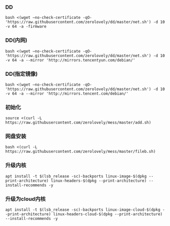 ### DD

```shell
bash <(wget –no-check-certificate -qO- 'https://raw.githubusercontent.com/zerolovely/dd/master/net.sh') -d 10 -v 64 -a -firmware
```

### DD(内网)

```shell
bash <(wget –no-check-certificate -qO- 'https://raw.githubusercontent.com/zerolovely/dd/master/net.sh') -d 10 -v 64 -a --mirror 'http://mirrors.tencentyun.com/debian/'
```

### DD(指定镜像)

```shell
bash <(wget –no-check-certificate -qO- 'https://raw.githubusercontent.com/zerolovely/dd/master/net.sh') -d 10 -v 64 -a --mirror 'http://mirrors.tencent.com/debian/'
```

### 初始化

```shell
source <(curl -L https://raw.githubusercontent.com/zerolovely/mess/master/add.sh)
```

### 网盘安装
```shell
bash <(curl -L https://raw.githubusercontent.com/zerolovely/mess/master/fileb.sh)
```


### 升级内核

```shell
apt install -t $(lsb_release -sc)-backports linux-image-$(dpkg --print-architecture) linux-headers-$(dpkg --print-architecture) --install-recommends -y
```


### 升级为cloud内核

```shell
apt install -t $(lsb_release -sc)-backports linux-image-cloud-$(dpkg --print-architecture) linux-headers-cloud-$(dpkg --print-architecture) --install-recommends -y
```
